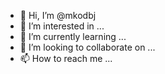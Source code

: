 - 👋 Hi, I’m @mkodbj
- 👀 I’m interested in ...
- 🌱 I’m currently learning ...
- 💞️ I’m looking to collaborate on ...
- 📫 How to reach me ...

<!---
mkodbj/mkodbj is a ✨ special ✨ repository because its `README.md` (this file) appears on your GitHub profile.
You can click the Preview link to take a look at your changes.
--->
